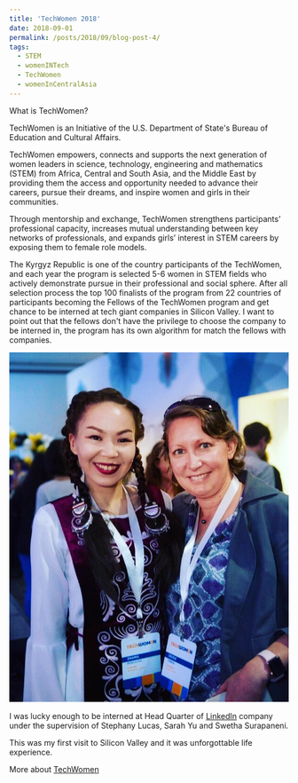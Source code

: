 ```yaml
---
title: 'TechWomen 2018'
date: 2018-09-01
permalink: /posts/2018/09/blog-post-4/
tags:
  - STEM
  - womenINTech
  - TechWomen
  - womenInCentralAsia
---
```


What is TechWomen?

TechWomen is an Initiative of the U.S. Department of State's Bureau of Education and Cultural Affairs.

TechWomen empowers, connects and supports the next generation of women leaders in science, technology, engineering and mathematics (STEM) from Africa, Central and South Asia, and the Middle East by providing them the access and opportunity needed to advance their careers, pursue their dreams, and inspire women and girls in their communities.

Through mentorship and exchange, TechWomen strengthens participants’ professional capacity, increases mutual understanding between key networks of professionals, and expands girls’ interest in STEM careers by exposing them to female role models.

The Kyrgyz Republic is one of the country participants of the TechWomen, and each year the program is selected 5-6 women in STEM fields who actively demonstrate pursue in their professional and social sphere. After all selection process the top 100 finalists of the program from 22 countries of participants becoming the Fellows of the TechWomen program and get chance to be interned at tech giant companies in Silicon Valley. I want to point out that the fellows don't have the privilege to choose the company to be interned in, the program has its own algorithm for match the fellows with companies.

![Image](https://github.com/sweetpand/sweetpand.github.io/blob/master/files/52265931_2545845355642084_6945353573836259328_n.jpg)

I was lucky enough to be interned at Head Quarter of [LinkedIn](https://www.linkedin.com/feed/) company under the supervision of Stephany Lucas, Sarah Yu and Swetha Surapaneni.

This was my first visit to Silicon Valley and it was unforgottable life experience.



More about [TechWomen](https://www.techwomen.org/)
